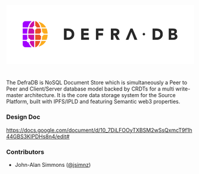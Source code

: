 <p align="center"> 
<img src="docs/DefraDB_Logo_Full.png">
</p>

#
The DefraDB is NoSQL Document Store which is simultaneously a Peer to Peer and Client/Server database model backed by CRDTs for a multi write-master architecture. It is the core data storage system for the Source Platform, built with IPFS/IPLD and featuring Semantic web3 properties.

### Design Doc
https://docs.google.com/document/d/10_7DiLFOOyTXBSM2wSsQxmcT9f1h44GBS3KIPDHs8n4/edit#


### Contributors
- John-Alan Simmons ([@jsimnz](https://github.com/jsimnz))
